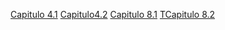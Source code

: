 [Capitulo 4.1](/4_capitulo4_ra3_pisa3_grupo6_arcos/4.1_%20Caracterización_del_modelo_lineal_arcos.md)
[Capitulo4.2](/4_capitulo4_ra3_pisa3_grupo6_arcos/4.2_%20Problemáticas_asociadas_al_modelo_actual_arcos.md)
[Capitulo 8.1](/8_capitulo8_ra3_pisa3_grupo6_arcos/8.1_%20Ciclo_de_vida_de_productos_tradicionales_arcos.md)
[TCapitulo 8.2](/8_capitulo8_ra3_pisa3_grupo6_arcos/8.2_.%20Exploración_del_ciclo_de_vida_en_productos_lógicos_arcos.md)
